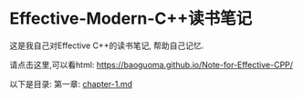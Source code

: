 # Effective-Modern-C++读书笔记
这是我自己对Effective C++的读书笔记, 帮助自己记忆.

请点击这里,可以看html: https://baoguoma.github.io/Note-for-Effective-CPP/

以下是目录:
第一章: [chapter-1.md](./chapter-1.md)